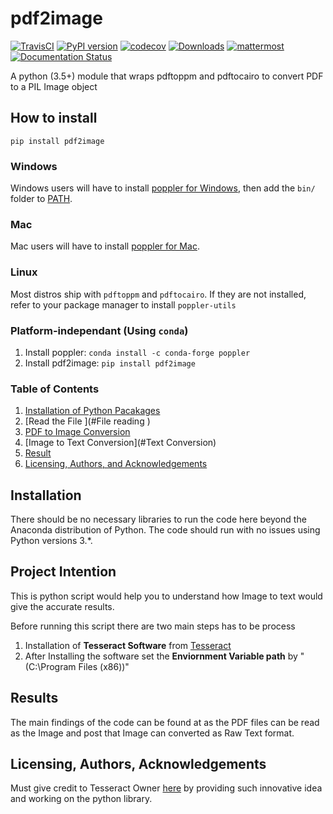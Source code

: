# pdf2image
[![TravisCI](https://travis-ci.org/Belval/pdf2image.svg?branch=master)](https://travis-ci.org/Belval/pdf2image) [![PyPI version](https://badge.fury.io/py/pdf2image.svg)](https://badge.fury.io/py/pdf2image) [![codecov](https://codecov.io/gh/Belval/pdf2image/branch/master/graph/badge.svg)](https://codecov.io/gh/Belval/pdf2image) [![Downloads](https://pepy.tech/badge/pdf2image/month)](https://pepy.tech/project/pdf2image) [![mattermost](https://img.shields.io/badge/help-mattermost-blue)](https://mattermost.belval.org/signup_user_complete/?id=3anaj34563rqjg4xm5tdcmu7qa) [![Documentation Status](https://readthedocs.org/projects/pdf2image/badge/?version=latest)](https://pdf2image.readthedocs.io/en/latest/?badge=latest)

A python (3.5+) module that wraps pdftoppm and pdftocairo to convert PDF to a PIL Image object

## How to install

`pip install pdf2image`

### Windows

Windows users will have to install [poppler for Windows](http://blog.alivate.com.au/poppler-windows/), then add the `bin/` folder to [PATH](https://www.architectryan.com/2018/03/17/add-to-the-path-on-windows-10/).

### Mac

Mac users will have to install [poppler for Mac](http://macappstore.org/poppler/).

### Linux

Most distros ship with `pdftoppm` and `pdftocairo`. If they are not installed, refer to your package manager to install `poppler-utils`

### Platform-independant (Using `conda`)

1. Install poppler: `conda install -c conda-forge poppler`
2. Install pdf2image: `pip install pdf2image`

### Table of Contents

1. [Installation of Python Pacakages](#installation)
2. [Read the File ](#File reading )
3. [PDF to Image Conversion](#processing)
4. [Image to Text Conversion](#Text Conversion)
5. [Result](#Output)
6. [Licensing, Authors, and Acknowledgements](#licensing)

## Installation <a name="installation"></a>

There should be no necessary libraries to run the code here beyond the Anaconda distribution of Python. The code should run with no issues using Python versions 3.*.

## Project Intention <a name="Intention"></a>

This is python script would help you to understand how Image to text would give the accurate results.

Before running this script there are two main steps has to be process 
1. Installation of **Tesseract Software** from [Tesseract](https://digi.bib.uni-mannheim.de/tesseract/)
2. After Installing the software set the **Enviornment Variable path** by "(C:\Program Files (x86))"


## Results<a name="results"></a>

The main findings of the code can be found at as the PDF files can be read as the Image and post that Image can converted as Raw Text format. 


## Licensing, Authors, Acknowledgements<a name="licensing"></a>

Must give credit to Tesseract Owner [here](https://github.com/tesseract-ocr/tesseract) by providing such innovative idea and working on the python library.

